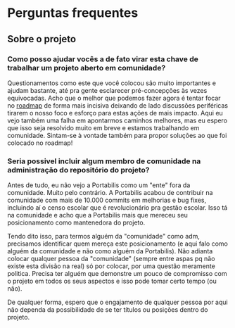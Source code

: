 # Perguntas frequentes

## Sobre o projeto 

### Como posso ajudar vocês a de fato virar esta chave de trabalhar um projeto aberto em comunidade?

Questionamentos como este que você colocou são muito importantes e ajudam bastante, até pra gente esclarecer pré-concepções às vezes equivocadas. Acho que o melhor que podemos fazer agora é tentar focar no [roadmap](https://github.com/portabilis/i-educar/projects/3) de forma mais incisiva deixando de lado discussões periféricas tirarem o nosso foco e esforço para estas ações de mais impacto. Aqui eu vejo também uma falha em apontarmos caminhos melhores, mas eu espero que isso seja resolvido muito em breve e estamos trabalhando em comunidade. Sintam-se à vontade também para propor soluções ao que foi colocado no roadmap!

### Seria possivel incluir algum membro de comunidade na administração do repositório do projeto?

Antes de tudo, eu não vejo a Portabilis como um "ente" fora da comunidade. Muito pelo contrário. A Portabilis acabou de contribuir na comunidade com mais de 10.000 commits em melhorias e bug fixes, incluindo aí o censo escolar que é revolucionário pra gestão escolar. Isso tá na comunidade e acho que a Portabilis mais que mereceu seu posicionamento como mantenedora do projeto.

Tendo dito isso, para termos alguém da "comunidade" como adm, precisamos identificar quem mereça este posicionamento (e aqui falo como alguém da comunidade e não como alguém da Portabilis). Não adianta colocar qualquer pessoa da "comunidade" (sempre entre aspas pq não existe esta divisão na real) só por colocar, por uma questão meramente politica. Precisa ter alguém que demonstre um pouco de compromisso com o projeto em todos os seus aspectos e isso pode tomar certo tempo (ou não).

De qualquer forma, espero que o engajamento de qualquer pessoa por aqui não dependa da possibilidade de se ter títulos ou posições dentro do projeto.
